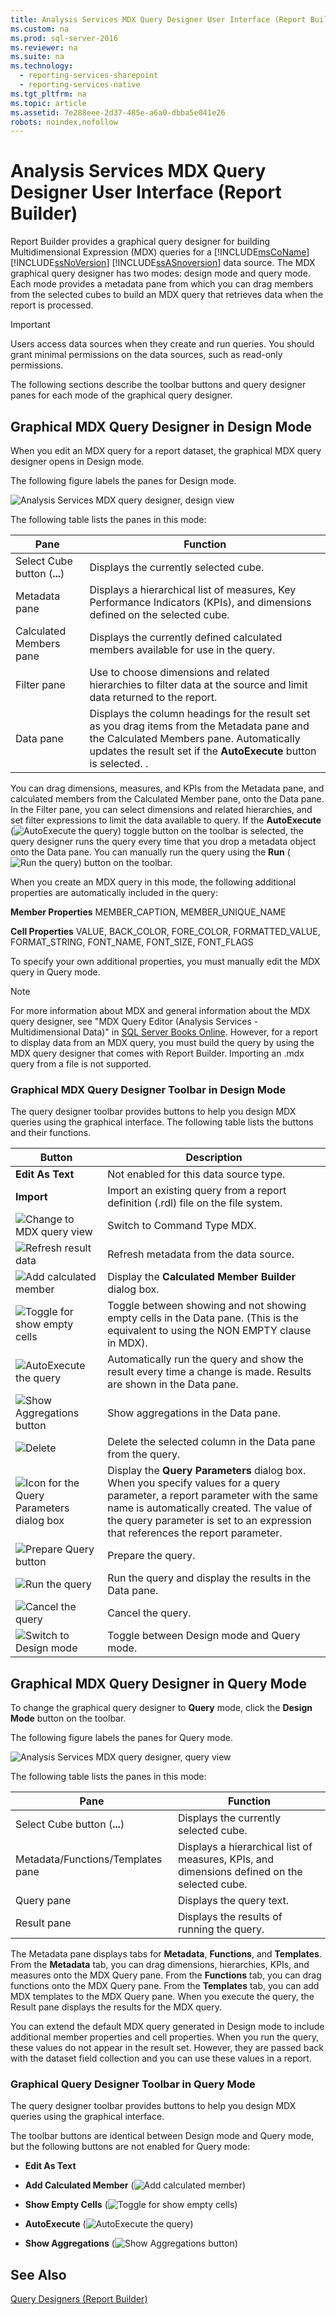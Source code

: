 ```yaml
---
title: Analysis Services MDX Query Designer User Interface (Report Builder)
ms.custom: na
ms.prod: sql-server-2016
ms.reviewer: na
ms.suite: na
ms.technology: 
  - reporting-services-sharepoint
  - reporting-services-native
ms.tgt_pltfrm: na
ms.topic: article
ms.assetid: 7e288eee-2d37-485e-a6a0-dbba5e041e26
robots: noindex,nofollow
---
```

# Analysis Services MDX Query Designer User Interface (Report Builder)
  Report Builder provides a graphical query designer for building Multidimensional Expression (MDX) queries for a [!INCLUDE[msCoName](../../Topics/TopicNameContainA/includes/msCoName_md.md)] [!INCLUDE[ssNoVersion](../../Topics/TopicNameContainA/includes/ssNoVersion_md.md)] [!INCLUDE[ssASnoversion](../../Topics/TopicNameContainA/includes/ssASnoversion_md.md)] data source. The MDX graphical query designer has two modes: design mode and query mode. Each mode provides a metadata pane from which you can drag members from the selected cubes to build an MDX query that retrieves data when the report is processed.  
  
> [!IMPORTANT]  
>  Users access data sources when they create and run queries. You should grant minimal permissions on the data sources, such as read-only permissions.  
  
 The following sections describe the toolbar buttons and query designer panes for each mode of the graphical query designer.  
  
## Graphical MDX Query Designer in Design Mode  
 When you edit an MDX query for a report dataset, the graphical MDX query designer opens in Design mode.  
  
 The following figure labels the panes for Design mode.  
  
 ![Analysis Services MDX query designer, design view](../../Topics/TopicNameNotContainA/media/rsQD_DSAWAS_MDX_DesignMode.gif "rsQD_DSAWAS_MDX_DesignMode")  
  
 The following table lists the panes in this mode:  
  
|Pane|Function|  
|----------|--------------|  
|Select Cube button (**...**)|Displays the currently selected cube.|  
|Metadata pane|Displays a hierarchical list of measures, Key Performance Indicators (KPIs), and dimensions defined on the selected cube.|  
|Calculated Members pane|Displays the currently defined calculated members available for use in the query.|  
|Filter pane|Use to choose dimensions and related hierarchies to filter data at the source and limit data returned to the report.|  
|Data pane|Displays the column headings for the result set as you drag items from the Metadata pane and the Calculated Members pane. Automatically updates the result set if the **AutoExecute** button is selected. .|  
  
 You can drag dimensions, measures, and KPIs from the Metadata pane, and calculated members from the Calculated Member pane, onto the Data pane. In the Filter pane, you can select dimensions and related hierarchies, and set filter expressions to limit the data available to query. If the **AutoExecute** \(![AutoExecute the query](../../Topics/TopicNameNotContainA/media/rsQDIcon_AutoExecute.gif "rsQDIcon_AutoExecute")\) toggle button on the toolbar is selected, the query designer runs the query every time that you drop a metadata object onto the Data pane. You can manually run the query using the **Run** \(![Run the query](../../Topics/TopicNameNotContainA/media/rsQDIcon_Run.gif "rsQDIcon_Run")) button on the toolbar.  
  
 When you create an MDX query in this mode, the following additional properties are automatically included in the query:  
  
 **Member Properties** MEMBER_CAPTION, MEMBER_UNIQUE_NAME  
  
 **Cell Properties** VALUE, BACK_COLOR, FORE_COLOR, FORMATTED_VALUE, FORMAT_STRING, FONT_NAME, FONT_SIZE, FONT_FLAGS  
  
 To specify your own additional properties, you must manually edit the MDX query in Query mode.  
  
> [!NOTE]  
>  For more information about MDX and general information about the MDX query designer, see "MDX Query Editor (Analysis Services - Multidimensional Data)" in [SQL Server Books Online](http://go.microsoft.com/fwlink/?linkid=98335). However, for a report to display data from an MDX query, you must build the query by using the MDX query designer that comes with Report Builder. Importing an .mdx query from a file is not supported.  
  
### Graphical MDX Query Designer Toolbar in Design Mode  
 The query designer toolbar provides buttons to help you design MDX queries using the graphical interface. The following table lists the buttons and their functions.  
  
|Button|Description|  
|------------|-----------------|  
|**Edit As Text**|Not enabled for this data source type.|  
|**Import**|Import an existing query from a report definition (.rdl) file on the file system.|  
|![Change to MDX query view](../../Topics/TopicNameNotContainA/media/rsQDIcon_CommandTypeMDX.gif "rsQDIcon_CommandTypeMDX")|Switch to Command Type MDX.|  
|![Refresh result data](../../Topics/TopicNameNotContainA/media/rsQDIcon_Refresh.gif "rsQDIcon_Refresh")|Refresh metadata from the data source.|  
|![Add calculated member](../../Topics/TopicNameNotContainA/media/rsQDIcon_AddCalculatedMember.gif "rsQDIcon_AddCalculatedMember")|Display the **Calculated Member Builder** dialog box.|  
|![Toggle for show empty cells](../../Topics/TopicNameNotContainA/media/rsQDIcon_ShowEmptyCells.gif "rsQDIcon_ShowEmptyCells")|Toggle between showing and not showing empty cells in the Data pane. (This is the equivalent to using the NON EMPTY clause in MDX).|  
|![AutoExecute the query](../../Topics/TopicNameNotContainA/media/rsQDIcon_AutoExecute.gif "rsQDIcon_AutoExecute")|Automatically run the query and show the result every time a change is made. Results are shown in the Data pane.|  
|![Show Aggregations button](../../Topics/TopicNameNotContainA/media/rsQDIcon_ShowAggregations.gif "rsQDIcon_ShowAggregations")|Show aggregations in the Data pane.|  
|![Delete](../../Topics/TopicNameNotContainA/media/rsQDIcon_Delete.gif "rsQDIcon_Delete")|Delete the selected column in the Data pane from the query.|  
|![Icon for the Query Parameters dialog box](../../Topics/TopicNameNotContainA/media/IconQueryParameter.gif "IconQueryParameter")|Display the **Query Parameters** dialog box. When you specify values for a query parameter, a report parameter with the same name is automatically created. The value of the query parameter is set to an expression that references the report parameter.|  
|![Prepare Query button](../../Topics/TopicNameNotContainA/media/rsQDIcon_PrepareQuery.gif "rsQDIcon_PrepareQuery")|Prepare the query.|  
|![Run the query](../../Topics/TopicNameNotContainA/media/rsQDIcon_Run.gif "rsQDIcon_Run")|Run the query and display the results in the Data pane.|  
|![Cancel the query](../../Topics/TopicNameNotContainA/media/rsQDIcon_Cancel.gif "rsQDIcon_Cancel")|Cancel the query.|  
|![Switch to Design mode](../../Topics/TopicNameNotContainA/media/rsQDIcon_DesignMode.gif "rsQDIcon_DesignMode")|Toggle between Design mode and Query mode.|  
  
## Graphical MDX Query Designer in Query Mode  
 To change the graphical query designer to **Query** mode, click the **Design Mode** button on the toolbar.  
  
 The following figure labels the panes for Query mode.  
  
 ![Analysis Services MDX query designer, query view](../../Topics/TopicNameNotContainA/media/rsQD_DSAWAS_MDX_QueryMode.gif "rsQD_DSAWAS_MDX_QueryMode")  
  
 The following table lists the panes in this mode:  
  
|Pane|Function|  
|----------|--------------|  
|Select Cube button (**...**)|Displays the currently selected cube.|  
|Metadata/Functions/Templates pane|Displays a hierarchical list of measures, KPIs, and dimensions defined on the selected cube.|  
|Query pane|Displays the query text.|  
|Result pane|Displays the results of running the query.|  
  
 The Metadata pane displays tabs for **Metadata**, **Functions**, and **Templates**. From the **Metadata** tab, you can drag dimensions, hierarchies, KPIs, and measures onto the MDX Query pane. From the **Functions** tab, you can drag functions onto the MDX Query pane. From the **Templates** tab, you can add MDX templates to the MDX Query pane. When you execute the query, the Result pane displays the results for the MDX query.  
  
 You can extend the default MDX query generated in Design mode to include additional member properties and cell properties. When you run the query, these values do not appear in the result set. However, they are passed back with the dataset field collection and you can use these values in a report.  
  
### Graphical Query Designer Toolbar in Query Mode  
 The query designer toolbar provides buttons to help you design MDX queries using the graphical interface.  
  
 The toolbar buttons are identical between Design mode and Query mode, but the following buttons are not enabled for Query mode:  
  
-   **Edit As Text**  
  
-   **Add Calculated Member** \(![Add calculated member](../../Topics/TopicNameNotContainA/media/rsQDIcon_AddCalculatedMember.gif "rsQDIcon_AddCalculatedMember"))  
  
-   **Show Empty Cells** \(![Toggle for show empty cells](../../Topics/TopicNameNotContainA/media/rsQDIcon_ShowEmptyCells.gif "rsQDIcon_ShowEmptyCells"))  
  
-   **AutoExecute** \(![AutoExecute the query](../../Topics/TopicNameNotContainA/media/rsQDIcon_AutoExecute.gif "rsQDIcon_AutoExecute"))  
  
-   **Show Aggregations** \(![Show Aggregations button](../../Topics/TopicNameNotContainA/media/rsQDIcon_ShowAggregations.gif "rsQDIcon_ShowAggregations"))  
  
## See Also  
 [Query Designers &#40;Report Builder&#41;](../../Topics/TopicNameNotContainA/Query-Designers--Report-Builder-.md)  
  
  